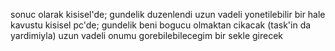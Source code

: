 sonuc olarak
kisisel'de;
gundelik duzenlendi
uzun vadeli yonetilebilir bir hale kavustu
kisisel pc'de;
gundelik beni bogucu olmaktan cikacak (task'in da yardimiyla)
uzun vadeli onumu gorebilebilecegim bir sekle girecek

